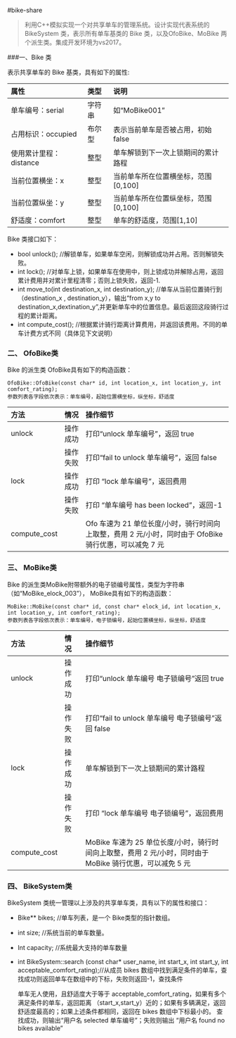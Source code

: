  #bike-share

> 利用C++模拟实现一个对共享单车的管理系统。设计实现代表系统的 BikeSystem 类，表示所有单车基类的 Bike 类，以及OfoBike、MoBike 两个派生类。集成开发环境为vs2017。

###一、Bike 类

表示共享单车的 Bike 基类，具有如下的属性:

| 属性              | 类型   | 说明                    |
| :-------------- | :--- | :-------------------- |
| 单车编号：serial     | 字符串  | 如“MoBike001”          |
| 占用标识：occupied   | 布尔型  | 表示当前单车是否被占用，初始 false  |
| 使用累计里程：distance | 整型   | 单车解锁到下一次上锁期间的累计路程     |
| 当前位置横坐：x        | 整型   | 当前单车所在位置横坐标，范围[0,100] |
| 当前位置纵坐：y        | 整型   | 当前单车所在位置纵坐标，范围[0,100] |
| 舒适度：comfort     | 整型   | 单车的舒适度，范围[1,10]       |

Bike 类接口如下：

- bool unlock(); //解锁单车，如果单车空闲，则解锁成功并占用。否则解锁失败。
- int lock(); //对单车上锁，如果单车在使用中，则上锁成功并解除占用，返回累计费用并对累计里程清零；否则上锁失败，返回-1.
- int move_to(int destination_x, int destination_y); //单车从当前位置骑行到（destination_x , destination_y），输出“from x,y to destination_x,dextination_y”,并更新单车中的位置信息。最后返回这段骑行过程的累计距离。
- int compute_cost(); //根据累计骑行距离计算费用，并返回该费用。不同的单车计费方式不同（具体见下文说明）

### 二、 OfoBike类

Bike 的派生类 OfoBike具有如下的构造函数：
```
OfoBike::OfoBike(const char* id, int location_x, int location_y, int comfort_rating); 
参数列表各字段依次表示：单车编号，起始位置横坐标，纵坐标，舒适度
```

| 方法           | 情况   | 操作细节                                     |
| :----------- | :--- | :--------------------------------------- |
| unlock       | 操作成功 | 打印“unlock 单车编号”，返回 true                  |
|              | 操作失败 | 打印“fail to unlock 单车编号”，返回 false         |
| lock         | 操作成功 | 打印 “lock 单车编号”，返回费用                      |
|              | 操作失败 | 打印 “单车编号 has been locked”，返回-1           |
| compute_cost |      | Ofo 车速为 21 单位长度/小时，骑行时间向上取整，费用 2 元/小时，同时由于 OfoBike 骑行优惠，可以减免 7 元 |

### 三、 MoBike类

Bike 的派生类MoBike附带额外的电子锁编号属性，类型为字符串（如“MoBike_elock_003”）， MoBike具有如下的构造函数：

```
MoBike::MoBike(const char* id, const char* elock_id, int location_x, int location_y, int comfort_rating); 
参数列表各字段依次表示：单车编号，电子锁编号，起始位置横坐标，纵坐标，舒适度
```

| 方法           | 情况   | 操作细节                                     |
| :----------- | :--- | :--------------------------------------- |
| unlock       | 操作成功 | 打印“unlock 单车编号 电子锁编号”返回 true             |
|              | 操作失败 | 打印“fail to unlock 单车编号 电子锁编号”返回 false    |
| lock         | 操作成功 | 单车解锁到下一次上锁期间的累计路程                        |
|              | 操作失败 | 打印 “lock 单车编号 电子锁编号”，返回费用                |
| compute_cost |      | MoBike 车速为 25 单位长度/小时，骑行时间向上取整，费用 2 元/小时，同时由于 MoBike 骑行优惠，可以减免 5 元 |

### 四、 BikeSystem类

 BikeSystem 类统一管理以上涉及的共享单车类，具有以下的属性和接口：

- Bike** bikes; //单车列表，是一个 Bike类型的指针数组。

- int size; //系统当前的单车数量。

- Int capacity; //系统最大支持的单车数量

- int BikeSystem::search (const char* user_name, int start_x, int start_y, int acceptable_comfort_rating);//从成员 bikes 数组中找到满足条件的单车，查找成功则返回单车在数组中的下标，失败则返回-1，查找条件

  单车无人使用，且舒适度大于等于 acceptable_comfort_rating，如果有多个满足条件的单车，返回距离
  （start_x,start_y）近的；如果有多辆满足，返回舒适度最高的；如果上述条件都相同，返回在 bikes 数组中下标最小的。 查找成功，则输出“用户名 selected 单车编号”；失败则输出 “用户名 found no bikes available”